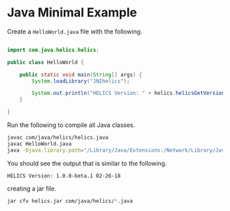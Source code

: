 # Java Minimal Example

Create a `HelloWorld.java` file with the following.

```java

import com.java.helics.helics;

public class HelloWorld {

    public static void main(String[] args) {
		System.loadLibrary("JNIhelics");

		System.out.println("HELICS Version: " + helics.helicsGetVersion());
	}

}
```

Run the following to compile all Java classes.

```bash
javac com/java/helics/helics.java
javac HelloWorld.java
java -Djava.library.path="/Library/Java/Extensions:/Network/Library/Java/Extensions:/System/Library/Java/Extensions:/usr/lib/java:/path/to/GitRepos/HELICS-src/build-osx/swig/java/com/java/helics/:." HelloWorld
```

You should see the output that is similar to the following.

```
HELICS Version: 1.0.0-beta.1 02-26-18
```

creating a jar file.

```bash
jar cfv helics.jar com/java/helics/*.java
```
